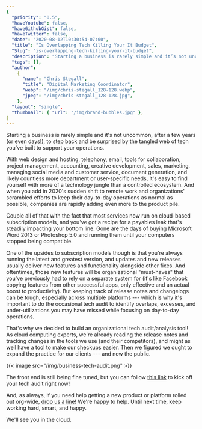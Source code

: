 ```yaml
---
{
  "priority": "0.5",
  "haveYoutube": false,
  "haveGithubGist": false,
  "haveTwitter": false,
  "date": "2020-08-12T10:30:54-07:00",
  "title": "Is Overlapping Tech Killing Your It Budget",
  "Slug": "is-overlapping-tech-killing-your-it-budget",
  "description": "Starting a business is rarely simple and it’s not uncommon, after a few years (or even days!), to step back and be surprised by the…",
  "tags": [],
  "author":
    {
      "name": "Chris Stegall",
      "title": "Digital Marketing Coordinator",
      "webp": "/img/chris-stegall_128-128.webp",
      "jpeg": "/img/chris-stegall_128-128.jpg",
    },
  "layout": "single",
  "thumbnail": { "url": "/img/brand-bubbles.jpg" },
}
---
```


Starting a business is rarely simple and it's not uncommon, after a few years (or even days!), to step back and be surprised by the tangled web of tech you've built to support your operations.

With web design and hosting, telephony, email, tools for collaboration, project management, accounting, creative development, sales, marketing, managing social media and customer service, document generation, and likely countless more department or user-specific needs, it's easy to find yourself with more of a technology jungle than a controlled ecosystem. And when you add in 2020's sudden shift to remote work and organizations' scrambled efforts to keep their day-to-day operations as normal as possible, companies are rapidly adding even more to the product pile.

Couple all of that with the fact that most services now run on cloud-based subscription models, and you've got a recipe for a payables leak that's steadily impacting your bottom line. Gone are the days of buying Microsoft Word 2013 or Photoshop 5.0 and running them until your computers stopped being compatible.

One of the upsides to subscription models though is that you're always running the latest and greatest version, and updates and new releases usually deliver new features and functionality alongside other fixes. And oftentimes, those new features will be organizational "must-haves" that you've previously had to rely on a separate system for (it's like Facebook copying features from other successful apps, only effective and an actual boost to productivity). But keeping track of release notes and changelogs can be tough, especially across multiple platforms --- which is why it's important to do the occasional tech audit to identify overlaps, excesses, and under-utilizations you may have missed while focusing on day-to-day operations.

That's why we decided to build an organizational tech audit/analysis tool! As cloud computing experts, we're already reading the release notes and tracking changes in the tools we use (and their competitors), and might as well have a tool to make our checkups easier. Then we figured we ought to expand the practice for our clients --- and now the public.

{{< image src="/img/business-tech-audit.png" >}}

The front end is still being fine tuned, but you can follow [this link](https://news.mkpartners.com/TechAudit) to kick off your tech audit right now!

And, as always, if you need help getting a new product or platform rolled out org-wide, [drop us a line](https://www.mkpartners.com/contact/)! We're happy to help. Until next time, keep working hard, smart, and happy.

We'll see you in the cloud.
